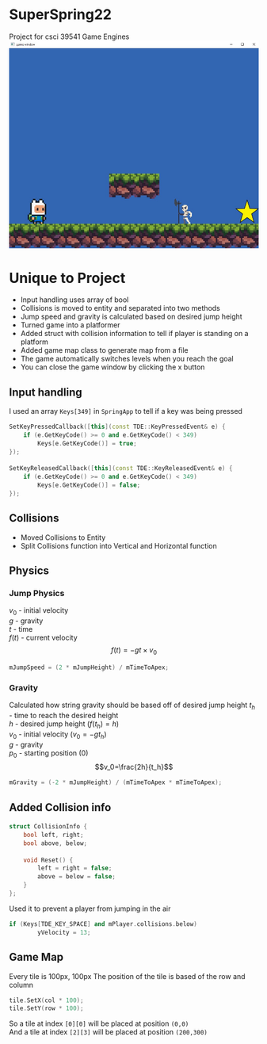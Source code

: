# SuperSpring22
Project for csci 39541 Game Engines
![Game Preview](game_prev.jpg)
# Unique to Project
- Input handling uses array of bool
- Collisions is moved to entity and separated into two methods
- Jump speed and gravity is calculated based on desired jump height
- Turned game into a platformer
- Added struct with collision information to tell if player is standing on a platform
- Added game map class to generate map from a file
- The game automatically switches levels when you reach the goal
- You can close the game window by clicking the x button

## Input handling
I used an array `Keys[349]` in `SpringApp` to tell if a key was being pressed
```cpp
SetKeyPressedCallback([this](const TDE::KeyPressedEvent& e) {
	if (e.GetKeyCode() >= 0 and e.GetKeyCode() < 349)
		Keys[e.GetKeyCode()] = true;
});

SetKeyReleasedCallback([this](const TDE::KeyReleasedEvent& e) {
	if (e.GetKeyCode() >= 0 and e.GetKeyCode() < 349)
		Keys[e.GetKeyCode()] = false;
});
```
## Collisions
- Moved Collisions to Entity
- Split Collisions function into Vertical and Horizontal function
## Physics
### Jump Physics
$v_0$ - initial velocity \
$g$ - gravity \
$t$ - time \
$f(t)$ - current velocity \
$$f(t) = -gt \times v_0$$
```cpp
mJumpSpeed = (2 * mJumpHeight) / mTimeToApex;
```
### Gravity
Calculated how string gravity should be based off of desired jump height
$t_h$ - time to reach the desired height \
$h$ - desired jump height ($f(t_h) = h$) \
$v_0$ - initial velocity ($v_0=-gt_h$) \
$g$ - gravity \
$p_0$ - starting position ($0$) \
$$v_0=\frac{2h}{t_h}$$
```cpp
mGravity = (-2 * mJumpHeight) / (mTimeToApex * mTimeToApex);
```
## Added Collision info 
```cpp
struct CollisionInfo {
	bool left, right;
	bool above, below;

	void Reset() {
		left = right = false;
		above = below = false;
	}
};
```
Used it to prevent a player from jumping in the air
```cpp
if (Keys[TDE_KEY_SPACE] and mPlayer.collisions.below)
		yVelocity = 13;
```
## Game Map
Every tile is 100px, 100px
The position of the tile is based of the row and column
```cpp
tile.SetX(col * 100);
tile.SetY(row * 100);
```
So a tile at index `[0][0]` will be placed at position `(0,0)` \
And a tile at index `[2][3]` will be placed at position `(200,300)`
